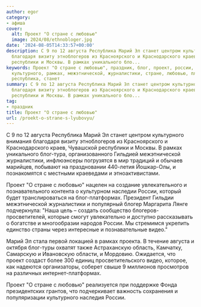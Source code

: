 ```yaml
---
author: egor
category:
- афиша
cover:
  alt: Проект "О стране с любовью"
  image: 2024/08/ethnobloger.jpg
date: '2024-08-05T14:33:57+00:00'
description: С 9 по 12 августа Республика Марий Эл станет центром культурного внимания
  благодаря визиту этноблогеров из Красноярского и Краснодарского краев, Чувашской
  республики и Москвы. В рамках уникального бло...
keywords: Проект "О стране с любовью", праздник, блог, проект, россии, августа, марий,
  культурного, рамках, межэтнической, журналистики, стране, любовью, платформах, видео,
  республика, станет
summary: С 9 по 12 августа Республика Марий Эл станет центром культурного внимания
  благодаря визиту этноблогеров из Красноярского и Краснодарского краев, Чувашской
  республики и Москвы. В рамках уникального бло...
tag:
- праздник
title: Проект "О стране с любовью"
url: /proekt-o-strane-s-lyubovyu/
---
```


С 9 по 12 августа Республика Марий Эл станет центром культурного внимания благодаря визиту этноблогеров из Красноярского и Краснодарского краев, Чувашской республики и Москвы. В рамках уникального блог-тура, организованного Гильдией межэтнической журналистики, инфлюэнсеры погрузятся в мир традиций и обычаев марийцев, побывают на праздновании 440-летия Йошкар-Олы, и познакомятся с местными краеведами и этноактивистами.

Проект "О стране с любовью" нацелен на создание увлекательного и познавательного контента о культурном наследии России, который будет транслироваться на блог-платформах. Президент Гильдии межэтнической журналистики и популярный блогер Маргарита Лянге подчеркнула: "Наша цель – создать сообщество блогеров-просветителей, которые смогут увлекательно и доступно рассказывать о богатстве и многообразии народов России. Мы стремимся укрепить единство страны через интересные и познавательные видео."

Марий Эл стала первой локацией в рамках проекта. В течение августа и октября блог-туры охватят также Астраханскую область, Камчатку, Самарскую и Ивановскую области, и Мордовию. Ожидается, что проект создаст более 300 единиц просветительского видео, которое, как надеются организаторы, соберет свыше 9 миллионов просмотров на различных интернет-платформах.

Проект "О стране с любовью" реализуется при поддержке Фонда президентских грантов, что подчеркивает важность сохранения и популяризации культурного наследия России.